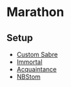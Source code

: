 # Marathon

## Setup
- [Custom Sabre](https://github.com/emortaldev/Sabre)
- [Immortal](https://github.com/EmortalMC/Immortal)
- [Acquaintance](https://github.com/EmortalMC/Acquaintance)
- [NBStom](https://github.com/EmortalMC/NBStom)
